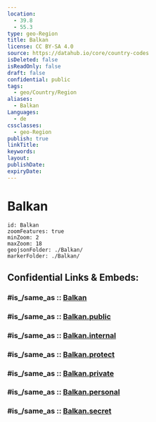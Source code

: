 ```yaml
---
location:
  - 39.8
  - 55.3
type: geo-Region
title: Balkan
license: CC BY-SA 4.0
source: https://datahub.io/core/country-codes
isDeleted: false
isReadOnly: false
draft: false
confidential: public
tags:
  - geo/Country/Region
aliases:
  - Balkan
Languages:
  - de
cssclasses:
  - geo-Region
publish: true
linkTitle:
keywords:
layout:
publishDate:
expiryDate:
---
```


# Balkan

```leaflet
id: Balkan
zoomFeatures: true 
minZoom: 2 
maxZoom: 18
geojsonFolder: ./Balkan/
markerFolder: ./Balkan/
```


## Confidential Links & Embeds: 

### #is_/same_as :: [Balkan](/_Standards/Earth/Continent/Asia/Asia~Central/Turkmenistan/provinces~Turkmenistan/Balkan.md) 

### #is_/same_as :: [Balkan.public](/_public/Earth/Continent/Asia/Asia~Central/Turkmenistan/provinces~Turkmenistan/Balkan.public.md) 

### #is_/same_as :: [Balkan.internal](/_internal/Earth/Continent/Asia/Asia~Central/Turkmenistan/provinces~Turkmenistan/Balkan.internal.md) 

### #is_/same_as :: [Balkan.protect](/_protect/Earth/Continent/Asia/Asia~Central/Turkmenistan/provinces~Turkmenistan/Balkan.protect.md) 

### #is_/same_as :: [Balkan.private](/_private/Earth/Continent/Asia/Asia~Central/Turkmenistan/provinces~Turkmenistan/Balkan.private.md) 

### #is_/same_as :: [Balkan.personal](/_personal/Earth/Continent/Asia/Asia~Central/Turkmenistan/provinces~Turkmenistan/Balkan.personal.md) 

### #is_/same_as :: [Balkan.secret](/_secret/Earth/Continent/Asia/Asia~Central/Turkmenistan/provinces~Turkmenistan/Balkan.secret.md)

